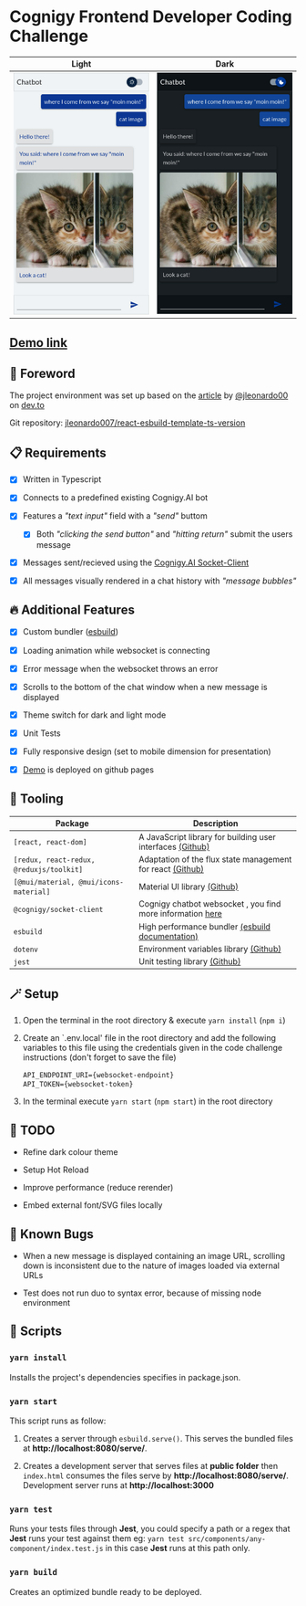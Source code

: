# Cognigy Frontend Developer Coding Challenge

| Light                                                        | Dark                                                        |
| ------------------------------------------------------------ | ----------------------------------------------------------- |
| ![Preview of the chatbot app](/screenshot/preview_light.png) | ![Preview of the chatbot app](/screenshot/preview_dark.png) |

## [Demo link](https://cottoneyejoee.github.io/Cognigy/)

## :pushpin: Foreword

The project environment was set up based on the [article](https://dev.to/jleonardo007/setup-react-with-typescript-and-esbuild-159i) by [@jleonardo00](https://github.com/jleonardo007) on [dev.to](https://dev.to/)

Git repository: [jleonardo007/react-esbuild-template-ts-version](https://github.com/jleonardo007/react-esbuild-template-ts-version)

## :clipboard: Requirements

- [x] Written in Typescript

- [x] Connects to a predefined existing Cognigy.AI bot

- [x] Features a _"text input"_ field with a _"send"_ buttom

  - [x] Both _"clicking the send button"_ and _"hitting return"_ submit the users message

- [x] Messages sent/recieved using the [Cognigy.AI Socket-Client](https://github.com/Cognigy/SocketClient)

- [x] All messages visually rendered in a chat history with _"message bubbles"_

## :fire: Additional Features

- [x] Custom bundler ([esbuild](https://esbuild.github.io/))

- [x] Loading animation while websocket is connecting

- [x] Error message when the websocket throws an error

- [x] Scrolls to the bottom of the chat window when a new message is displayed

- [x] Theme switch for dark and light mode

- [x] Unit Tests

- [x] Fully responsive design (set to mobile dimension for presentation)

- [x] [Demo](https://cottoneyejoee.github.io/Cognigy/) is deployed on github pages

## :toolbox: Tooling

| Package                                  | Description                                                                                           |
| ---------------------------------------- | ----------------------------------------------------------------------------------------------------- |
| `[react, react-dom]`                     | A JavaScript library for building user interfaces [(Github)](https://github.com/facebook/react)       |
| `[redux, react-redux, @reduxjs/toolkit]` | Adaptation of the flux state management for react [(Github)](https://github.com/reduxjs/redux)         |
| `[@mui/material, @mui/icons-material]`   | Material UI library [(Github)](https://github.com/mui/material-ui)                                    |
| `@cognigy/socket-client`                 | Cognigy chatbot websocket , you find more information [here](https://github.com/Cognigy/SocketClient) |
| `esbuild`                                | High performance bundler [(esbuild documentation)](https://esbuild.github.io/)                        |
| `dotenv`                                 | Environment variables library [(Github)](https://github.com/motdotla/dotenv)                           |
| `jest`                                   | Unit testing library [(Github)](https://github.com/facebook/jest)                                     |

## :magic_wand: Setup

1. Open the terminal in the root directory & execute `yarn install` (`npm i`)

1. Create an `.env.local' file in the root directory and add the following variables to this file using the credentials given in the code challenge instructions (don't forget to save the file)

   ```env
   API_ENDPOINT_URI={websocket-endpoint}
   API_TOKEN={websocket-token}
   ```

1. In the terminal execute `yarn start` (`npm start`) in the root directory

## :construction: TODO

- Refine dark colour theme

- Setup Hot Reload

- Improve performance (reduce rerender)

- Embed external font/SVG files locally

## :lady_beetle: Known Bugs

- When a new message is displayed containing an image URL, scrolling down is inconsistent due to the nature of images loaded via external URLs

- Test does not run duo to syntax error, because of missing node environment

## :scroll: Scripts

### `yarn install`

Installs the project's dependencies specifies in package.json.

### `yarn start`

This script runs as follow:

1. Creates a server through `esbuild.serve()`. This serves the bundled files at **http://localhost:8080/serve/**.

2. Creates a development server that serves files at **public folder** then `index.html` consumes the files serve by **http://localhost:8080/serve/**. Development server runs at **http://localhost:3000**

### `yarn test`

Runs your tests files through **Jest**, you could specify a path or a regex that **Jest** runs your test against them eg: `yarn test src/components/any-component/index.test.js` in this case **Jest** runs at this path only.

### `yarn build`

Creates an optimized bundle ready to be deployed.
